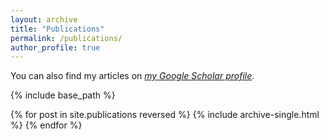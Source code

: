 ```yaml
---
layout: archive
title: "Publications"
permalink: /publications/
author_profile: true
---
```


You can also find my articles on <a href="https://scholar.google.com/citations?user=hc4y0ZsAAAAJ&hl=en">*my Google Scholar profile*</a>.

{% include base_path %}

{% for post in site.publications reversed %}
  {% include archive-single.html %}
{% endfor %}
